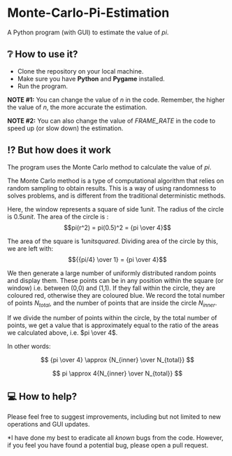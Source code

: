 # Monte-Carlo-Pi-Estimation

A Python program (with GUI) to estimate the value of $pi$.

## :grey_question: How to use it?
- Clone the repository on your local machine.
- Make sure you have **Python** and **Pygame** installed.
- Run the program. 

**NOTE #1:** You can change the value of *n* in the code. Remember, the higher the value of *n*, the more accurate the estimation. 

**NOTE #2:** You can also change the value of *FRAME_RATE* in the code to speed up (or slow down) the estimation.

## :interrobang: But how does it work
The program uses the Monte Carlo method to calculate the value of $pi$. 

The Monte Carlo method is a type of computational algorithm that relies on random sampling to obtain results. This is a way of using randomness to solves problems, and is different from the traditional deterministic methods.

Here, the window represents a square of side $1 unit$. The radius of the circle is $0.5 unit$. The area of the circle is :
$$pi(r^2) = pi(0.5)^2 = {pi \over 4}$$

The area of the square is $1 unit squared$. Dividing area of the circle by this, we are left with:
$${{pi/4} \over 1} = {pi \over 4}$$

We then generate a large number of uniformly distributed random points and display them. These points can be in any position within the square (or window) i.e. between (0,0) and (1,1). If they fall within the circle, they are coloured red, otherwise they are coloured blue. We record the total number of points $N_{total}$, and the number of points that are inside the circle $N_{inner}$. 

If we divide the number of points within the circle, by the total number of points, we get a value that is approximately equal to the ratio of the areas we calculated above, i.e. $pi \over 4$.

In other words:

$$ {pi \over 4} \approx {N_{inner} \over N_{total}} $$

$$ pi \approx 4{N_{inner} \over N_{total}} $$
## :computer: How to help?
Please feel free to suggest improvements, including but not limited to new operations and GUI updates.

*I have done my best to eradicate all _known_ bugs from the code. However, if you feel you have found a potential bug, please open a pull request.
